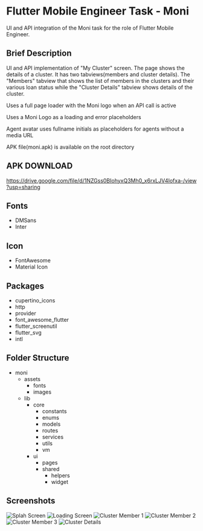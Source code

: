 # Flutter Mobile Engineer Task - Moni

UI and API integration of the Moni task for the role of Flutter Mobile Engineer.

## Brief Description

UI and API implementation of "My Cluster" screen. The page shows the details of a cluster. It has two
tabviews(members and cluster details). The "Members" tabview that shows the list of members in the clusters and their various loan status while the "Cluster Details" tabview shows details of the cluster.

Uses a full page loader with the Moni logo when an API call is active

Uses a Moni Logo as a loading and error placeholders

Agent avatar uses fullname initials as placeholders for agents without a media URL

APK file(moni.apk) is available on the root directory

## APK DOWNLOAD
https://drive.google.com/file/d/1NZGss0BIohyxQ3Mh0_x6rxLJV4Iofxa-/view?usp=sharing


## Fonts
- DMSans
- Inter

## Icon
- FontAwesome
- Material Icon

## Packages
- cupertino_icons
- http
- provider
- font_awesome_flutter
- flutter_screenutil
- flutter_svg
- intl

## Folder Structure
- moni
  - assets
    - fonts
    - images
  - lib
    - core
      - constants
      - enums
      - models
      - routes
      - services
      - utils
      - vm
    - ui
      - pages
      - shared
        - helpers
        - widget


## Screenshots

![Splah Screen](moni1.png)
![Loading Screen](moni2.png)
![Cluster Member 1](moni3.png)
![Cluster Member 2](moni4.png)
![Cluster Member 3](moni5.png)
![Cluster Details](moni6.png)






